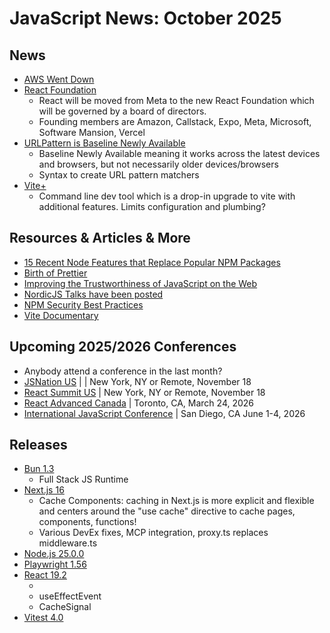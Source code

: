 # JavaScript News: October 2025

## News
- [AWS Went Down](https://www.cnet.com/tech/services-and-software/amazon-web-services-outage-october-20-2025/)
- [React Foundation](https://react.dev/blog/2025/10/07/introducing-the-react-foundation)
  - React will be moved from Meta to the new React Foundation which will be governed by a board of directors. 
  - Founding members are Amazon, Callstack, Expo, Meta, Microsoft, Software Mansion, Vercel
- [URLPattern is Baseline Newly Available](https://developer.mozilla.org/en-US/docs/Web/API/URL_Pattern_API)
  - Baseline Newly Available meaning it works across the latest devices and browsers, but not necessarily older devices/browsers
  - Syntax to create URL pattern matchers
- [Vite+](https://voidzero.dev/posts/announcing-vite-plus)
  - Command line dev tool which is a drop-in upgrade to vite with additional features. Limits configuration and plumbing?

## Resources & Articles & More
- [15 Recent Node Features that Replace Popular NPM Packages](https://nodesource.com/blog/nodejs-features-replacing-npm-packages)
- [Birth of Prettier](https://blog.vjeux.com/2025/javascript/birth-of-prettier.html)
- [Improving the Trustworthiness of JavaScript on the Web](https://blog.cloudflare.com/improving-the-trustworthiness-of-javascript-on-the-web/)
- [NordicJS Talks have been posted](https://www.youtube.com/@nordicjs/videos)
- [NPM Security Best Practices](https://github.com/lirantal/npm-security-best-practices)
- [Vite Documentary](https://www.youtube.com/watch?v=bmWQqAKLgT4)

## Upcoming 2025/2026 Conferences

- Anybody attend a conference in the last month?
- [JSNation US](https://jsnation.us/) |  | New York, NY or Remote, November 18
- [React Summit US](https://reactsummit.us/) | New York, NY or Remote, November 18
- [React Advanced Canada](https://reactadvanced.com/canada/) | Toronto, CA, March 24, 2026
- [International JavaScript Conference](https://javascript-conference.com/san-diego/) | San Diego, CA June 1-4, 2026

## Releases
- [Bun 1.3](https://bun.com/blog/bun-v1.3)
  - Full Stack JS Runtime
- [Next.js 16](https://nextjs.org/blog/next-16)
  - Cache Components: caching in Next.js is more explicit and flexible and centers around the "use cache" directive to cache pages, components, functions!
  - Various DevEx fixes, MCP integration, proxy.ts replaces middleware.ts
- [Node.js 25.0.0](https://nodejs.org/en/blog/release/v25.0.0)
- [Playwright 1.56](https://github.com/microsoft/playwright/releases/tag/v1.56.0)
- [React 19.2](https://react.dev/blog/2025/10/01/react-19-2)
  - <Activity />
  - useEffectEvent
  - CacheSignal
- [Vitest 4.0](https://vitest.dev/blog/vitest-4)